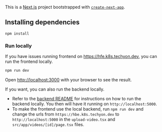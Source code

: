 This is a [Next.js](https://nextjs.org) project bootstrapped with [`create-next-app`](https://nextjs.org/docs/app/api-reference/cli/create-next-app).

## Installing dependencies

```
npm install
```

### Run locally

If you have issues running frontend on https://hfe.k8s.techyon.dev, you can run the frontend locally.

```bash
npm run dev
```

Open [http://localhost:3000](http://localhost:3000) with your browser to see the result.

If you want, you can also run the backend locally.

- Refer to the [backend README](../backend/README.md) for instructions on how to run the backend locally. You then will have it running on `http://localhost:5000`.
- To make the frontend use the local backend, run `npm run dev` and change the urls from `https://hbe.k8s.techyon.dev` to `http://localhost:5000` in the `upload-video.tsx` and `src/app/videos/[id]/page.tsx` files.
